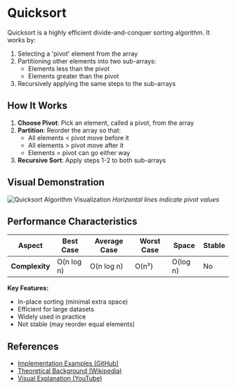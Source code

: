# Quicksort

Quicksort is a highly efficient divide-and-conquer sorting algorithm. It works by:

1. Selecting a 'pivot' element from the array
2. Partitioning other elements into two sub-arrays:
   - Elements less than the pivot
   - Elements greater than the pivot
3. Recursively applying the same steps to the sub-arrays

## How It Works

1. **Choose Pivot**: Pick an element, called a pivot, from the array
2. **Partition**: Reorder the array so that:
   - All elements < pivot move before it
   - All elements > pivot move after it
   - Elements = pivot can go either way
3. **Recursive Sort**: Apply steps 1-2 to both sub-arrays

## Visual Demonstration

![Quicksort Algorithm Visualization](https://upload.wikimedia.org/wikipedia/commons/6/6a/Sorting_quicksort_anim.gif)
*Horizontal lines indicate pivot values*

## Performance Characteristics

| Aspect               | Best Case      | Average Case   | Worst Case     | Space     | Stable |
|---------------------|----------------|----------------|----------------|-----------|--------|
| **Complexity**      | O(n log n)     | O(n log n)     | O(n²)         | O(log n)  | No     |

**Key Features:**
- In-place sorting (minimal extra space)
- Efficient for large datasets
- Widely used in practice
- Not stable (may reorder equal elements)

## References

- [Implementation Examples (GitHub)](https://github.com/trekhleb/javascript-algorithms/tree/master/src/algorithms/sorting/quick-sort)
- [Theoretical Background (Wikipedia)](https://en.wikipedia.org/wiki/Quicksort)
- [Visual Explanation (YouTube)](https://www.youtube.com/watch?v=SLauY6PpjW4&index=28&list=PLLXdhg_r2hKA7DPDsunoDZ-Z769jWn4R8)
